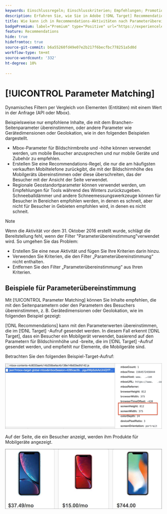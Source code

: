 ```yaml
---
keywords: Einschlussregeln; Einschlusskriterien; Empfehlungen; Promotion; Promotions; dynamische Filterung; dynamisch; Parameterübereinstimmung
description: Erfahren Sie, wie Sie in Adobe [!DNL Target] Recommendations dynamisch filtern können, indem Sie Elemente (Entitäten) mit einem Wert in der Anfrage (API oder Mbox) vergleichen.
title: Wie kann ich in Recommendations-Aktivitäten nach Parameterübereinstimmung filtern?
badgePremium: label="Premium" type="Positive" url="https://experienceleague.adobe.com/docs/target/using/introduction/intro.html?lang=en#premium newtab=true" tooltip="Erfahren Sie, was in Target Premium enthalten ist."
feature: Recommendations
hide: true
hidefromtoc: true
source-git-commit: b6a55260fd49e07e2b217f6becfbc778251a5d0d
workflow-type: tm+mt
source-wordcount: '332'
ht-degree: 10%

---
```


# [!UICONTROL Parameter Matching]

Dynamisches Filtern per Vergleich von Elementen (Entitäten) mit einem Wert in der Anfrage (API oder Mbox).

Beispielsweise nur empfohlene Inhalte, die mit dem Branchen-Seitenparameter übereinstimmen, oder andere Parameter wie Gerätedimensionen oder Geolokation, wie in den folgenden Beispielen dargestellt.

* Mbox-Parameter für Bildschirmbreite und -höhe können verwendet werden, um mobile Besucher anzusprechen und nur mobile Geräte und Zubehör zu empfehlen.
* Erstellen Sie eine Recommendations-Regel, die nur die am häufigsten verkauften Mobiltelefone zurückgibt, die mit der Bildschirmhöhe des Mobilgeräts übereinstimmen oder diese überschreiten, das der Besucher mit der Ansicht der Seite verwendet.
* Regionale Geostandortparameter können verwendet werden, um Empfehlungen für Tools während des Winters zurückzugeben. Schneeballdämmer und andere Schneemessungswerkzeuge können für Besucher in Bereichen empfohlen werden, in denen es schneit, aber nicht für Besucher in Gebieten empfohlen wird, in denen es nicht schneit.

>[!NOTE]
>
>Wenn die Aktivität vor dem 31. Oktober 2016 erstellt wurde, schlägt die Bereitstellung fehl, wenn der Filter &quot;Parameterübereinstimmung&quot;verwendet wird. So umgehen Sie das Problem:
>
>* Erstellen Sie eine neue Aktivität und fügen Sie Ihre Kriterien darin hinzu.
>* Verwenden Sie Kriterien, die den Filter „Parameterübereinstimmung“ nicht enthalten.
>* Entfernen Sie den Filter „Parameterübereinstimmung“ aus Ihren Kriterien.

## Beispiele für Parameterübereinstimmung

Mit [!UICONTROL Parameter Matching] können Sie Inhalte empfehlen, die mit den Seitenparametern oder den Parametern des Besuchers übereinstimmen, z. B. Gerätedimensionen oder Geolokation, wie im folgenden Beispiel gezeigt:

[!DNL Recommendations] kann mit den Parameterwerten übereinstimmen, die im [!DNL Target] -Aufruf gesendet werden. In diesem Fall erkennt [!DNL Target], dass ein Besucher ein Mobilgerät verwendet, basierend auf den Parametern für Bildschirmhöhe und -breite, die im [!DNL Target] -Aufruf gesendet werden, und empfiehlt nur Elemente, die Mobilgeräte sind.

Betrachten Sie den folgenden Beispiel-Target-Aufruf:

![Target-Aufruf](/help/main/c-recommendations/c-algorithms/assets/example-target-call-2.png)

Auf der Seite, die ein Besucher anzeigt, werden ihm Produkte für Mobilgeräte angezeigt.

![Mobilgeräte-Produkte](/help/main/c-recommendations/c-algorithms/assets/phones.png)